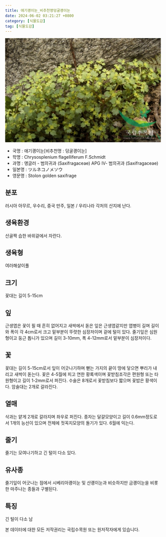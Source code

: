 ```yaml
---
title: 애기괭이눈_비추천명덩굴괭이눈
date: 2024-06-02 03:21:27 +0800
category: [식물도감]
tag: [식물도감]
---
```




![애기괭이눈[비추천명 : 덩굴괭이눈]](/assets/img/fileUpload/plants/basic/Saxifragaceae/Chrysosplenium/6863/1_th2.JPG)
- 국명 : 애기괭이눈[비추천명 : 덩굴괭이눈]
- 학명 : Chrysosplenium flagelliferum F.Schmidt
- 과명 : 앵글러 - 범의귀과 (Saxifragaceae) APG Ⅳ- 범의귀과 (Saxifragaceae)
- 일본명 : ツルネコノメソウ
- 영문명 : Stolon golden saxifrage


## 분포
러시아 아무르, 우수리, 중국 만주, 일본 / 우리나라 각처의 산지에 난다.
## 생육환경
산골짝 습한 바위겉에서 자란다.
## 생육형
여러해살이풀 
## 크기
꽃대는 길이 5-15cm
## 잎
근생엽은 꽃이 필 때 흔히 없어지고 새싹에서 돋은 잎은 근생엽같지만 엽병이 길며 길이와 폭이 각 4cm로서 크고 밑부분이 뚜렷한 심장저이며 겉에 털이 있다. 줄기잎은 심원형이고 둥근 톱니가 있으며 길이 3-10mm, 폭 4-12mm로서 밑부분이 심장저이다.
## 꽃
꽃대는 길이 5-15cm로서 잎이 어긋나기하며 뻗는 가지의 끝이 땅에 닿으면 뿌리가 내리고 새싹이 돋는다. 꽃은 4-5월에 피고 연한 황록색이며 꽃받침조각은 편원형 또는 타원형이고 길이 1-2mm로서 퍼진다. 수술은 8개로서 꽃받침보다 짧으며 꽃밥은 황색이다. 암술대는 2개로 갈라진다.
## 열매
삭과는 얕게 2개로 갈라지며 좌우로 퍼진다. 종자는 달걀모양이고 길이 0.6mm정도로서 1개의 능선이 있으며 전체에 젓꼭지모양의 돌기가 있다. 6월에 익는다.
## 줄기
줄기는 모여나기하고 긴 털이 다소 있다.
## 유사종
줄기잎이 어긋나는 점에서 시베리아괭이눈 및 산괭이눈과 비슷하지만 금괭이눈을 비롯한 마주나는 종들과 구별된다. 
## 특징
긴 털이 다소 남






본 데이터에 대한 모든 저작권리는 국립수목원 또는 원저작자에게 있습니다.
